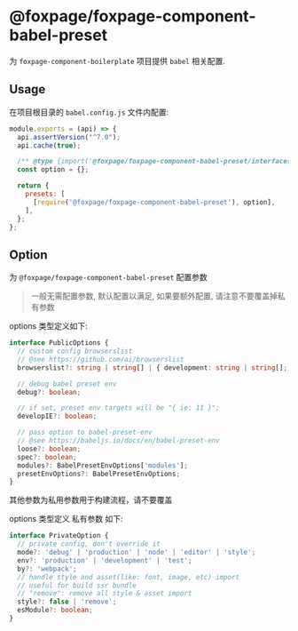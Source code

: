 # @foxpage/foxpage-component-babel-preset

为 `foxpage-component-boilerplate` 项目提供 `babel` 相关配置.

## Usage

在项目根目录的 `babel.config.js` 文件内配置:

``` js
module.exports = (api) => {
  api.assertVersion("^7.0");
  api.cache(true);

  /** @type {import('@foxpage/foxpage-component-babel-preset/interfaces').Options} */
  const option = {};

  return {
    presets: [
      [require('@foxpage/foxpage-component-babel-preset'), option],
    ],
  };
};

```

## Option

为 `@foxpage/foxpage-component-babel-preset` 配置参数

> 一般无需配置参数, 默认配置以满足, 如果要额外配置, 请注意不要覆盖掉私有参数


options 类型定义如下:

``` ts
interface PublicOptions {
  // custom config browserslist
  // @see https://github.com/ai/browserslist
  browserslist?: string | string[] | { development: string | string[]; production: string | string[] };

  // debug babel preset env
  debug?: boolean;

  // if set, preset env targets will be "{ ie: 11 }";
  developIE?: boolean;

  // pass option to babel-preset-env
  // @see https://babeljs.io/docs/en/babel-preset-env
  loose?: boolean;
  spec?: boolean;
  modules?: BabelPresetEnvOptions['modules'];
  presetEnvOptions?: BabelPresetEnvOptions;
}
```

其他参数为私用参数用于构建流程，请不要覆盖

options 类型定义 私有参数 如下:

``` ts
interface PrivateOption {
  // private config, don't override it
  mode?: 'debug' | 'production' | 'node' | 'editor' | 'style';
  env?: 'production' | 'development' | 'test';
  by?: 'webpack';
  // handle style and asset(like: font, image, etc) import
  // useful for build ssr bundle
  // "remove": remove all style & asset import
  style?: false | 'remove';
  esModule?: boolean;
}
```
